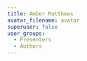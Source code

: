 ```yaml
---
title: Amber Matthews
avatar_filename: avatar
superuser: false
user_groups:
  - Presenters
  - Authors
---
```

